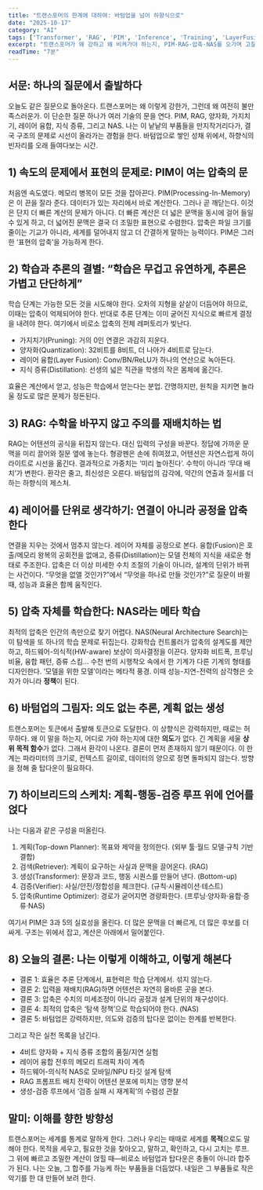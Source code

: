 ```yaml
---
title: "트랜스포머의 한계에 대하여: 바텀업을 넘어 하향식으로"
date: "2025-10-17"
category: "AI"
tags: ['Transformer', 'RAG', 'PIM', 'Inference', 'Training', 'LayerFusion', 'Quantization', 'Pruning', 'Distillation', 'NAS', 'TopDown', 'BottomUp']
excerpt: "트랜스포머가 왜 강하고 왜 비켜가야 하는지, PIM·RAG·압축·NAS를 오가며 고찰한 기록."
readTime: "7분"
---
```


## 서문: 하나의 질문에서 출발하다

오늘도 같은 질문으로 돌아온다. 트랜스포머는 왜 이렇게 강한가, 그런데 왜 여전히 불만족스러운가. 이 단순한 질문 하나가 여러 기술의 문을 연다. PIM, RAG, 양자화, 가지치기, 레이어 융합, 지식 증류, 그리고 NAS. 나는 이 낱낱의 부품들을 만지작거리다가, 결국 구조의 문제로 시선이 올라가는 경험을 한다. 바텀업으로 쌓인 성채 위에서, 하향식의 빈자리를 오래 들여다보는 시간.

## 1) 속도의 문제에서 표현의 문제로: PIM이 여는 압축의 문

처음엔 속도였다. 메모리 병목이 모든 것을 잡아끈다. PIM(Processing-In-Memory)은 이 끈을 잘라 준다. 데이터가 있는 자리에서 바로 계산한다. 그러나 곧 깨닫는다. 이것은 단지 더 빠른 계산의 문제가 아니다. 더 빠른 계산은 더 넓은 문맥을 동시에 걸어 들일 수 있게 하고, 더 넓어진 문맥은 결국 더 조밀한 표현으로 수렴한다. 압축은 파일 크기를 줄이는 기교가 아니라, 세계를 덜어내지 않고 더 간결하게 말하는 능력이다. PIM은 그러한 ‘표현의 압축’을 가능하게 한다.

## 2) 학습과 추론의 결별: “학습은 무겁고 유연하게, 추론은 가볍고 단단하게”

학습 단계는 가능한 모든 것을 시도해야 한다. 오차의 지형을 샅샅이 더듬어야 하므로, 이때는 압축이 억제되어야 한다. 반대로 추론 단계는 이미 굳어진 지식으로 빠르게 결정을 내려야 한다. 여기에서 비로소 압축의 전체 레퍼토리가 빛난다.

- 가지치기(Pruning): 거의 0인 연결은 과감히 지운다.
- 양자화(Quantization): 32비트를 8비트, 더 나아가 4비트로 담는다.
- 레이어 융합(Layer Fusion): Conv/BN/ReLU가 하나의 연산으로 녹아든다.
- 지식 증류(Distillation): 선생의 넓은 직관을 학생의 작은 몸체에 옮긴다.

효율은 계산에서 얻고, 성능은 학습에서 얻는다는 분업. 간명하지만, 원칙을 지키면 놀라울 정도로 많은 문제가 정돈된다.

## 3) RAG: 수학을 바꾸지 않고 주의를 재배치하는 법

RAG는 어텐션의 공식을 뒤집지 않는다. 대신 입력의 구성을 바꾼다. 정답에 가까운 문맥을 미리 끌어와 질문 옆에 놓는다. 형광펜은 손에 쥐여졌고, 어텐션은 자연스럽게 하이라이트로 시선을 옮긴다. 결과적으로 가중치는 ‘미리 높아진다’. 수학이 아니라 ‘무대 배치’가 변한다. 환각은 줄고, 최신성은 오른다. 바텀업의 감각에, 약간의 연출과 질서를 더하는 하향식의 제스처.

## 4) 레이어를 단위로 생각하기: 연결이 아니라 공정을 압축한다

연결을 지우는 것에서 멈추지 않는다. 레이어 자체를 공정으로 본다. 융합(Fusion)은 호출/메모리 왕복의 공회전을 없애고, 증류(Distillation)는 모델 전체의 지식을 새로운 형태로 주조한다. 압축은 더 이상 미세한 수치 조절의 기술이 아니라, 설계의 단위가 바뀌는 사건이다. “무엇을 없앨 것인가?”에서 “무엇을 하나로 만들 것인가?”로 질문이 바뀔 때, 성능과 효율은 함께 움직인다.

## 5) 압축 자체를 학습한다: NAS라는 메타 학습

최적의 압축은 인간의 촉만으로 찾기 어렵다. NAS(Neural Architecture Search)는 이 탐색을 또 하나의 학습 문제로 뒤집는다. 강화학습 컨트롤러가 압축의 설계도를 제안하고, 하드웨어-의식적(HW-aware) 보상이 의사결정을 이끈다. 양자화 비트폭, 프루닝 비율, 융합 패턴, 증류 스킴… 수천 번의 시행착오 속에서 한 기계가 다른 기계의 형태를 디자인한다. ‘모델을 위한 모델’이라는 메타적 풍경. 이때 성능-지연-전력의 삼각형은 숫자가 아니라 **정책**이 된다.

## 6) 바텀업의 그림자: 의도 없는 추론, 계획 없는 생성

트랜스포머는 토큰에서 출발해 토큰으로 도달한다. 이 상향식은 강력하지만, 때로는 허무하다. 왜 이 말을 하는지, 어디로 가야 하는지에 대한 **의도**가 없다. 긴 계획을 세울 **상위 목적 함수**가 없다. 그래서 환각이 나온다. 결론이 먼저 존재하지 않기 때문이다. 이 한계는 파라미터의 크기로, 컨텍스트 길이로, 데이터의 양으로 정면 돌파되지 않는다. 방향을 정해 줄 탑다운이 필요하다.

## 7) 하이브리드의 스케치: 계획-행동-검증 루프 위에 언어를 얹다

나는 다음과 같은 구성을 떠올린다.

1. 계획(Top-down Planner): 목표와 제약을 정의한다. (외부 툴·월드 모델·규칙 기반 결합)
2. 검색(Retriever): 계획이 요구하는 사실과 문맥을 끌어온다. (RAG)
3. 생성(Transformer): 문장과 코드, 행동 시퀀스를 만들어 낸다. (Bottom-up)
4. 검증(Verifier): 사실/안전/정합성을 체크한다. (규칙·시뮬레이션·테스트)
5. 압축(Runtime Optimizer): 경로가 굳어지면 경량화한다. (프루닝·양자화·융합·증류·NAS)

여기서 PIM은 3과 5의 실효성을 올린다. 더 많은 문맥을 더 빠르게, 더 많은 후보를 더 싸게. 구조는 위에서 잡고, 계산은 아래에서 밀어붙인다.

## 8) 오늘의 결론: 나는 이렇게 이해하고, 이렇게 해본다

- 결론 1: 효율은 추론 단계에서, 표현력은 학습 단계에서. 섞지 않는다.
- 결론 2: 입력을 재배치(RAG)하면 어텐션은 자연히 올바른 곳을 본다.
- 결론 3: 압축은 수치의 미세조정이 아니라 공정과 설계 단위의 재구성이다.
- 결론 4: 최적의 압축은 ‘탐색 정책’으로 학습되어야 한다. (NAS)
- 결론 5: 바텀업은 강력하지만, 의도와 검증의 탑다운 없이는 한계를 반복한다.

그리고 작은 실천 목록을 남긴다.

- 4비트 양자화 + 지식 증류 조합의 품질/지연 실험
- 레이어 융합 전후의 메모리 트래픽 차이 계측
- 하드웨어-의식적 NAS로 모바일/NPU 타깃 설계 탐색
- RAG 프롬프트 배치 전략이 어텐션 분포에 미치는 영향 분석
- 생성-검증 루프에서 ‘검증 실패 시 재계획’의 수렴성 관찰

## 말미: 이해를 향한 방향성

트랜스포머는 세계를 통계로 말하게 한다. 그러나 우리는 때때로 세계를 **목적**으로도 말해야 한다. 목적을 세우고, 필요한 것을 찾아오고, 말하고, 확인하고, 다시 고치는 루프. 그 위에 빠르고 조밀한 계산이 얹힐 때—비로소 바텀업과 탑다운은 충돌이 아니라 합주가 된다. 나는 오늘, 그 합주를 가능케 하는 부품들을 더듬었다. 내일은 그 부품들로 작은 악기를 한 대 만들어 보려 한다.
